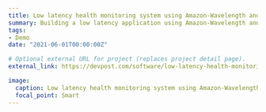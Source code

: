 ```yaml
---
title: Low latency health monitoring system using Amazon-Wavelength and Verizon-5G
summary: Building a low latency application using Amazon-Wavelength and Verizon-5G
tags:
- Demo
date: "2021-06-01T00:00:00Z"

# Optional external URL for project (replaces project detail page).
external_link: https://devpost.com/software/low-latency-health-monitoring-system-for-critical-patients

image:
  caption: Low latency health monitoring system using Amazon-Wavelength and Verizon-5G
  focal_point: Smart
---
```

